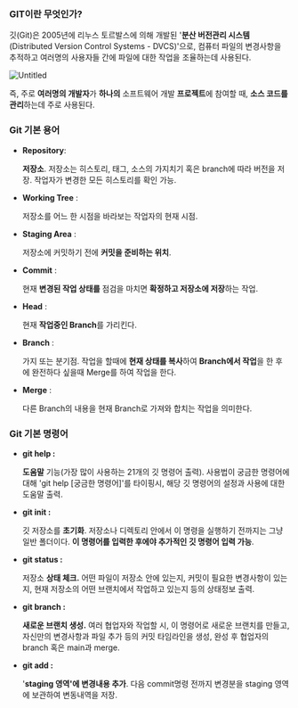 ### **GIT이란 무엇인가?**

깃(Git)은 2005년에 리누스 토르발스에 의해 개발된 '**분산 버전관리 시스템**(Distributed Version Control Systems - DVCS)'으로, 컴퓨터 파일의 변경사항을 추적하고 여러명의 사용자들 간에 파일에 대한 작업을 조율하는데 사용된다.

![Untitled](https://s3.us-west-2.amazonaws.com/secure.notion-static.com/faaf56b2-b997-4559-861c-2909449fe886/Untitled.png?X-Amz-Algorithm=AWS4-HMAC-SHA256&X-Amz-Content-Sha256=UNSIGNED-PAYLOAD&X-Amz-Credential=AKIAT73L2G45EIPT3X45%2F20220723%2Fus-west-2%2Fs3%2Faws4_request&X-Amz-Date=20220723T153305Z&X-Amz-Expires=86400&X-Amz-Signature=1a604ecd8a351b33906860868fe3f51bf69234298c735223f21ae9df0ee0cd4b&X-Amz-SignedHeaders=host&response-content-disposition=filename%20%3D%22Untitled.png%22&x-id=GetObject)

즉, 주로 **여러명의 개발자**가 **하나의** 소프트웨어 개발 **프로젝트**에 참여할 때, **소스 코드를 관리**하는데 주로 사용된다.

### 

### **Git 기본 용어**

- **Repository**:

  **저장소**. 저장소는 히스토리, 태그, 소스의 가지치기 혹은 branch에 따라 버전을 저장. 작업자가 변경한 모든 히스토리를 확인 가능.


- **Working Tree** :

  저장소를 어느 한 시점을 바라보는 작업자의 현재 시점.


- **Staging Area** :

  저장소에 커밋하기 전에 **커밋을 준비하는 위치**.


- **Commit** :

  현재 **변경된 작업 상태를** 점검을 마치면 **확정하고 저장소에 저장**하는 작업.


- **Head** :

  현재 **작업중인 Branch**를 가리킨다.


- **Branch** :

  가지 또는 분기점. 작업을 할때에 **현재 상태를 복사**하여 **Branch에서 작업**을 한 후에 완전하다 싶을때 Merge를 하여 작업을 한다.


- **Merge** :

  다른 Branch의 내용을 현재 Branch로 가져와 합치는 작업을 의미한다.


### **Git 기본 명령어**

- **git help :**

  **도움말** 기능(가장 많이 사용하는 21개의 깃 명령어 출력). 사용법이 궁금한 명령어에 대해 'git help [궁금한 명령어]'를 타이핑시, 해당 깃 명령어의 설정과 사용에 대한 도움말 출력.

- **git init :**

  깃 저장소를 **초기화**. 저장소나 디렉토리 안에서 이 명령을 실행하기 전까지는 그냥 일반 폴더이다. **이 명령어를 입력한 후에야 추가적인 깃 명령어 입력 가능**.

- **git status :**

  저장소 **상태 체크.** 어떤 파일이 저장소 안에 있는지, 커밋이 필요한 변경사항이 있는지, 현재 저장소의 어떤 브랜치에서 작업하고 있는지 등의 상태정보 출력.

- **git branch :**

  **새로운 브랜치 생성.** 여러 협업자와 작업할 시, 이 명령어로 새로운 브랜치를 만들고, 자신만의 변경사항과 파일 추가 등의 커밋 타임라인을 생성, 완성 후 협업자의 branch 혹은 main과 merge.

- **git add :**

  '**staging 영역'에 변경내용 추가**. 다음 commit명령 전까지 변경분을 staging 영역에 보관하여 변동내역을 저장.